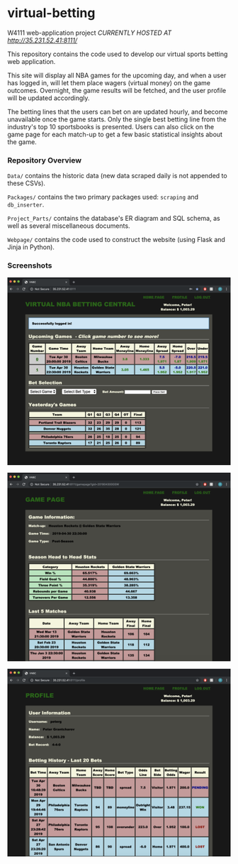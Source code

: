 # virtual-betting
W4111 web-application project *CURRENTLY HOSTED AT http://35.231.52.41:8111/*

This repository contains the code used to develop our virtual sports betting web application. 

This site will display all NBA games for the upcoming day, and when a user has logged in, 
will let them place wagers (virtual money) on the game outcomes. Overnight, the game results
will be fetched, and the user profile will be updated accordingly. 

The betting lines that the users can bet on are updated hourly, and become unavailable once
the game starts. Only the single best betting line from the industry's top 10 sportsbooks is
presented. Users can also click on the game page for each match-up to get a few basic
statistical insights about the game. 

### Repository Overview
`Data/` contains the historic data (new data scraped daily is not appended to these CSVs).

`Packages/` contains the two primary packages used: `scraping` and `db_inserter`.

`Project_Parts/` contains the database's ER diagram and SQL schema, as well as several miscellaneous documents.

`Webpage/` contains the code used to construct the website (using Flask and Jinja in Python).



### Screenshots

![Alt text](Screenshots/Homepage.png?raw=true "Homepage")

![Alt text](Screenshots/Gamepage.png?raw=true "Gamepage")

![Alt text](Screenshots/Profile.png?raw=true "Profile")

